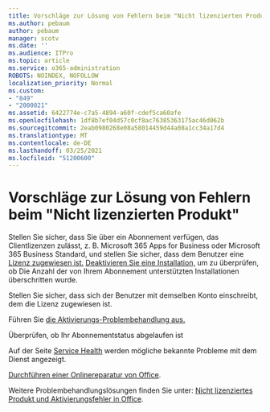 ```yaml
---
title: Vorschläge zur Lösung von Fehlern beim "Nicht lizenzierten Produkt"
ms.author: pebaum
author: pebaum
manager: scotv
ms.date: ''
ms.audience: ITPro
ms.topic: article
ms.service: o365-administration
ROBOTS: NOINDEX, NOFOLLOW
localization_priority: Normal
ms.custom:
- "849"
- "2000021"
ms.assetid: 6422774e-c7a5-4894-a60f-cdef5ca60afe
ms.openlocfilehash: 1df8b7ef04d57c0cf8ac76385363175ac46d062b
ms.sourcegitcommit: 2eab0980268e08a58014459d44a08a1cc34a17d4
ms.translationtype: MT
ms.contentlocale: de-DE
ms.lasthandoff: 03/25/2021
ms.locfileid: "51200600"
---
```

# <a name="suggestions-for-solving-unlicensed-product-errors"></a>Vorschläge zur Lösung von Fehlern beim "Nicht lizenzierten Produkt"

Stellen Sie sicher, dass Sie über ein Abonnement verfügen, das Clientlizenzen zulässt, z. B. Microsoft 365 Apps for Business oder Microsoft 365 Business Standard, und stellen Sie sicher, dass dem Benutzer eine [Lizenz zugewiesen ist.](https://docs.microsoft.com/microsoft-365/admin/add-users/add-users) [Deaktivieren Sie eine Installation,](https://docs.microsoft.com/microsoft-365/admin/add-users/delete-a-user) um zu überprüfen, ob Die Anzahl der von Ihrem Abonnement unterstützten Installationen überschritten wurde.
  
Stellen Sie sicher, dass sich der Benutzer mit demselben Konto einschreibt, dem die Lizenz zugewiesen ist.
  
Führen Sie [die Aktivierungs-Problembehandlung aus.](https://aka.ms/SARA-OfficeActivation-Alchemy)
  
Überprüfen, ob Ihr Abonnementstatus abgelaufen ist
  
Auf der Seite [Service Health](https://docs.microsoft.com/office365/enterprise/view-service-health) werden mögliche bekannte Probleme mit dem Dienst angezeigt.
  
[Durchführen einer Onlinereparatur von Office](https://support.office.com/Article/7821d4b6-7c1d-4205-aa0e-a6b40c5bb88b?wt.mc_id=Alchemy_ClientDIA).
  
Weitere Problembehandlungslösungen finden Sie unter: [Nicht lizenziertes Produkt und Aktivierungsfehler in Office](https://support.office.com/Article/0d23d3c0-c19c-4b2f-9845-5344fedc4380?wt.mc_id=Alchemy_ClientDIA).
  